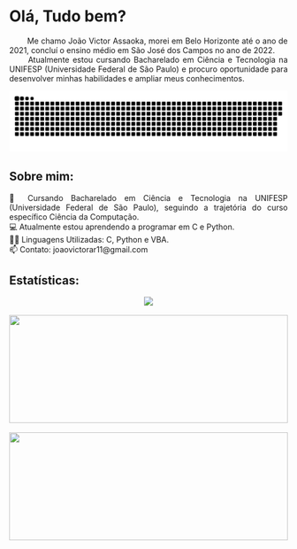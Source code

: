 # Olá, Tudo bem?
<p align="justify">
&emsp;&emsp; Me chamo João Victor Assaoka, morei em Belo Horizonte até o ano de 2021, concluí o ensino médio em São José dos Campos no ano de 2022.
<br>&emsp;&emsp; Atualmente estou cursando Bacharelado em Ciência e Tecnologia na UNIFESP (Universidade Federal de São Paulo) e procuro oportunidade para desenvolver minhas habilidades e ampliar meus conhecimentos.
</p>

<picture>
  <source media="(prefers-color-scheme: dark)" srcset="https://raw.githubusercontent.com/Assaoka/Assaoka/output/github-contribution-grid-snake-dark.svg">
  <source media="(prefers-color-scheme: light)" srcset="https://raw.githubusercontent.com/Assaoka/Assaoka/output/github-contribution-grid-snake.svg">
  <img alt="github contribution grid snake animation" src="https://raw.githubusercontent.com/Assaoka/Assaoka/output/github-contribution-grid-snake.svg">
</picture>

## Sobre mim:
<p align="justify">
🌱 Cursando Bacharelado em Ciência e Tecnologia na UNIFESP (Universidade Federal de São Paulo), seguindo a trajetória do curso específico Ciência da Computação.
<br>💻 Atualmente estou aprendendo a programar em C e Python.
<br>👨‍💻 Linguagens Utilizadas: C, Python e VBA.
<br>📫 Contato: joaovictorar11@gmail.com
</p>

## Estatísticas: 
<p align="center"><img  src="https://github-readme-streak-stats.herokuapp.com?user=Assaoka&theme=tokyonight_duo&hide_border=true"</p>
<p align="center"><img width="100%" height="195px" src="https://github-readme-stats.vercel.app/api?username=Assaoka&show_icons=true&count_private=true&hide_border=true&title_color=00b3ff&icon_color=00b4ff&text_color=c9d1d9&bg_color=0d1117"/></div></p>
<p align="center"><img width="100%" height="195px" src="https://github-readme-stats.vercel.app/api/top-langs/?username=Assaoka&layout=compact&hide_border=true&title_color=00b3ff&text_color=00b4ff&bg_color=0d1117" /></p>
